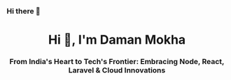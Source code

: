 ### Hi there 👋


<h1 align="center">Hi 👋, I'm Daman Mokha</h1>
<h3 align="center">From India's Heart to Tech's Frontier: Embracing Node, React, Laravel & Cloud Innovations</h3>
<!--
**damanmokha/damanmokha** is a ✨ _special_ ✨ repository because its `README.md` (this file) appears on your GitHub profile.

Here are some ideas to get you started:

- 🔭 I’m currently working on ...
- 🌱 I’m currently learning ...
- 👯 I’m looking to collaborate on ...
- 🤔 I’m looking for help with ...
- 💬 Ask me about ...
- 📫 How to reach me: ...
- 😄 Pronouns: ...
- ⚡ Fun fact: ...
-->

